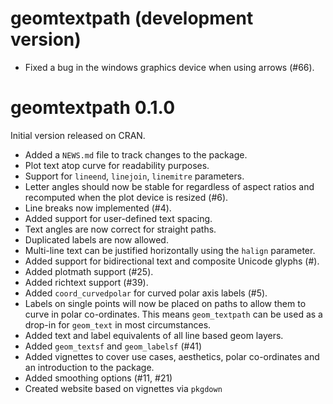 # geomtextpath (development version)

* Fixed a bug in the windows graphics device when using arrows (#66).

# geomtextpath 0.1.0

Initial version released on CRAN.

* Added a `NEWS.md` file to track changes to the package.
* Plot text atop curve for readability purposes.
* Support for `lineend`, `linejoin`, `linemitre` parameters.
* Letter angles should now be stable for regardless of aspect ratios and 
  recomputed when the plot device is resized (#6).
* Line breaks now implemented (#4).
* Added support for user-defined text spacing.
* Text angles are now correct for straight paths.
* Duplicated labels are now allowed.
* Multi-line text can be justified horizontally using the `halign` parameter.
* Added support for bidirectional text and composite Unicode glyphs (#).
* Added plotmath support (#25).
* Added richtext support (#39).
* Added `coord_curvedpolar` for curved polar axis labels (#5).
* Labels on single points will now be placed on paths to allow them to curve in 
  polar co-ordinates. This means `geom_textpath` can be used as a drop-in for
  `geom_text` in most circumstances.
* Added text and label equivalents of all line based geom layers.
* Added `geom_textsf` and `geom_labelsf` (#41)
* Added vignettes to cover use cases, aesthetics, polar co-ordinates and an 
  introduction to the package.
* Added smoothing options (#11, #21)
* Created website based on vignettes via `pkgdown`
